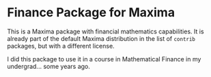Finance Package for Maxima
==========================

This is a Maxima package with financial mathematics capabilities. It is
already part of the default Maxima distribution in the list of `contrib`
packages, but with a different license.

I did this package to use it in a course in Mathematical Finance in my
undergrad... some years ago.
